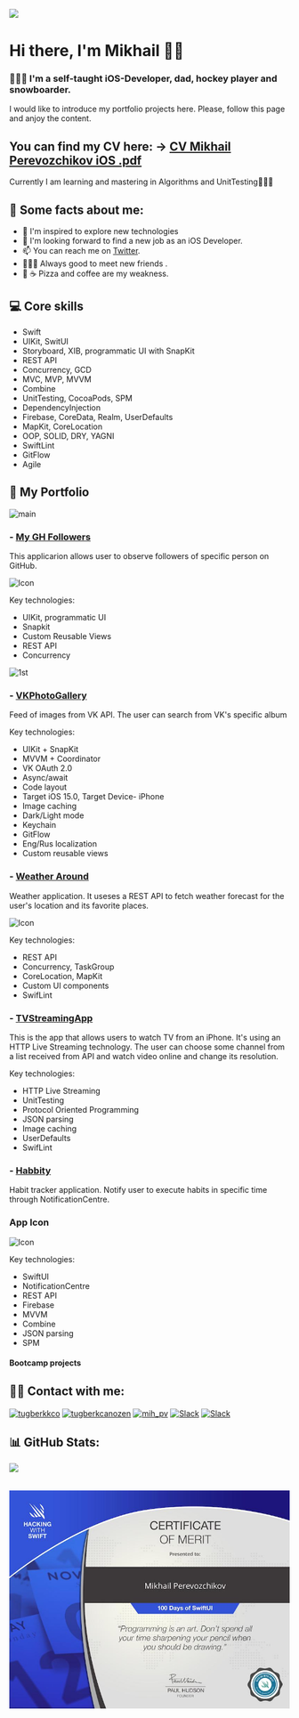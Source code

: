 [![](https://visitcount.itsvg.in/api?id=MickhailP&icon=1&color=0)](https://visitcount.itsvg.in)
# Hi there, I'm Mikhail 👋🏼

### 👨🏼‍💻  I'm a self-taught iOS-Developer, dad, hockey player and snowboarder.
I would like to introduce my portfolio projects here.
Please, follow this page and anjoy the content. 


## You can find my CV here: -> [CV Mikhail Perevozchikov iOS .pdf](https://github.com/MickhailP/MickhailP/files/11024973/CV.Mikhail.Perevozchikov.iOS.pdf)

Currently I am learning and mastering in Algorithms and UnitTesting👨🏼‍💻

<p> </p>

## 🧵 Some facts about me:

- 🧠 I'm inspired to explore new technologies
- 💼 I'm looking forward to find a new job as an iOS Developer. 
- 📫 You can reach me on [Twitter](https://twitter.com/Mickhail_PV).
- 🙋🏼‍♂️ Always good to meet new friends . 
- 🍕 ☕️ Pizza and coffee are my weakness.
<p> </p>


## 💻 Core skills
- Swift
- UIKit, SwitUI
- Storyboard, XIB, programmatic UI with SnapKit
- REST API
- Concurrency, GCD
- MVC, MVP, MVVM
- Combine
- UnitTesting, CocoaPods, SPM
- DependencyInjection
- Firebase, CoreData, Realm, UserDefaults
- MapKit, CoreLocation
- OOP, SOLID, DRY, YAGNI
- SwiftLint
- GitFlow
- Agile 
<p> </p>

## 💼 My Portfolio

![main](https://user-images.githubusercontent.com/81718237/231349097-f745af2d-bbaa-4e7b-ac2b-f91374adb3f4.jpg)

 ### - [My GH Followers](https://github.com/MickhailP/GH-Followers)
 This applicarion allows user to observe followers of specific person on GitHub.
 
  <img width="60" alt="Icon" src="https://github.com/MickhailP/MickhailP/assets/81718237/09588cd3-de62-47cf-8ec6-cefd977b79cd">

Key technologies:
 - UIKit, programmatic UI
 - Snapkit
 - Custom Reusable Views
 - REST API
 - Concurrency
 
![1st](https://user-images.githubusercontent.com/81718237/231349162-a45aa63b-61b4-4a5f-bf51-4b2768ad4d42.jpg)

 ### - [VKPhotoGallery](https://github.com/MickhailP/VKPhotoGallery/blob/main/README.md)
Feed of images from VK API. The user can search from VK's specific album

Key technologies:
 - UIKit + SnapKit
 - MVVM + Coordinator
 - VK OAuth 2.0
 - Async/await
 - Code layout
 - Target iOS 15.0, Target Device- iPhone
 - Image caching
 - Dark/Light mode
 - Keychain
 - GitFlow
 - Eng/Rus localization
 - Custom reusable views
 
 ### - [Weather Around](https://github.com/MickhailP/WeatherAround)
 Weather application. It useses a REST API to fetch weather forecast for the user's location and its favorite places.
 
 <img width="60" alt="Icon" src="https://user-images.githubusercontent.com/81718237/202279067-0a7864e7-b075-4099-8999-6c36b254edef.png">

 Key technologies:
 - REST API
 - Concurrency, TaskGroup
 - CoreLocation, MapKit
 - Custom UI components
 - SwifLint
 
 ### - [TVStreamingApp](https://github.com/MickhailP/LimeTVStreaming)
 This is the app that allows users to watch TV from an iPhone. It's using an HTTP Live Streaming technology. The user can choose some channel from a list received from API and watch video online and change its resolution.

Key technologies:
 - HTTP Live Streaming
 - UnitTesting
 - Protocol Oriented Programming
 - JSON parsing
 - Image caching
 - UserDefaults
 - SwifLint
 

  
 ### - [Habbity](https://github.com/MickhailP/Habbity)
 Habit tracker application. Notify user to execute habits in specific time through NotificationCentre.
 
 ### App Icon
<img width="60" alt="Icon" src="https://user-images.githubusercontent.com/81718237/227424034-6add992f-c751-42d5-a7c7-3ffeb9c327a0.png">
 
 Key technologies:
- SwiftUI
- NotificationCentre
- REST API
- Firebase
- MVVM
- Combine
- JSON parsing
- SPM

 
#### Bootcamp projects
 

## 🤙🏼 Contact with me:

<p align="left">
<a href="https://twitter.com/Mickhail_PV" target="blank"><img align="center" src="https://raw.githubusercontent.com/rahuldkjain/github-profile-readme-generator/master/src/images/icons/Social/twitter.svg" alt="tugberkkco" height="30" width="40" /></a>
<a href="https://linkedin.com/in/mikhail-perevozchikov-24382a20a/" target="blank"><img align="center" src="https://raw.githubusercontent.com/rahuldkjain/github-profile-readme-generator/master/src/images/icons/Social/linked-in-alt.svg" alt="tugberkcanozen" height="30" width="40" /></a>
 <a href="https://instagram.com/mih_pv" target="blank"><img align="center" src="https://raw.githubusercontent.com/rahuldkjain/github-profile-readme-generator/master/src/images/icons/Social/instagram.svg" alt="mih_pv" height="30" width="40" /></a>
  <a href="https://acmeorg.enterprise.slack.com/user/U03NKMJSQH3" target="blank"><img align="center" src="https://upload.wikimedia.org/wikipedia/commons/d/d5/Slack_icon_2019.svg" alt="Slack" height="35" width="35" /></a>
<a href="https://t.me/mikh_pv" target="blank"><img align="center" src="https://upload.wikimedia.org/wikipedia/commons/8/82/Telegram_logo.svg" alt="Slack" height="35" width="35" /></a>
</p>
<p> </p>


## 📊 GitHub Stats:
![](https://github-readme-streak-stats.herokuapp.com/?user=MickhailP&theme=dark&hide_border=false)<br/>

![Certficate](https://github.com/MickhailP/MickhailP/blob/main/certificate1.jpg?raw=true)
---



